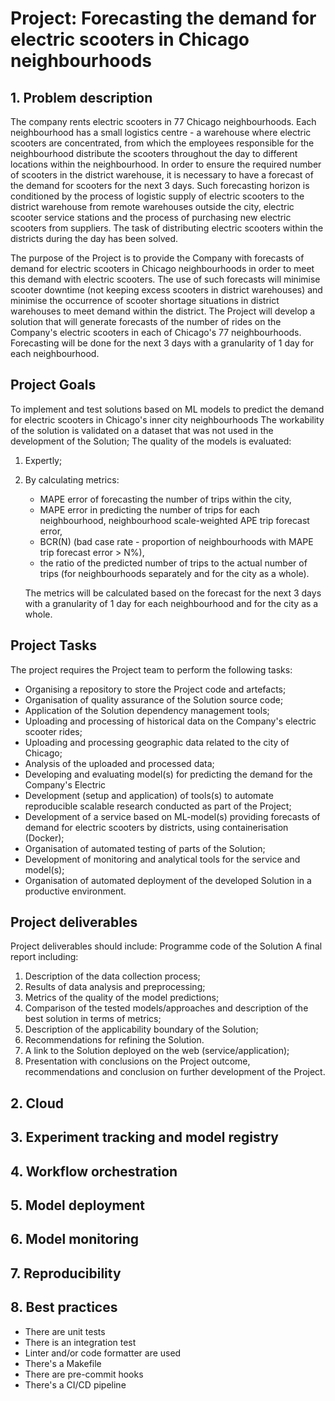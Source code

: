 # Project: Forecasting the demand for electric scooters in Chicago neighbourhoods

## 1. Problem description


The company rents electric scooters in 77 Chicago neighbourhoods. Each neighbourhood has a small logistics centre - a warehouse where electric scooters are concentrated, from which the employees responsible for the neighbourhood distribute the scooters throughout the day to different locations within the neighbourhood. In order to ensure the required number of scooters in the district warehouse, it is necessary to have a forecast of the demand for scooters for the next 3 days. Such forecasting horizon is conditioned by the process of logistic supply of electric scooters to the district warehouse from remote warehouses outside the city, electric scooter service stations and the process of purchasing new electric scooters from suppliers. The task of distributing electric scooters within the districts during the day has been solved.

The purpose of the Project is to provide the Company with forecasts of demand for electric scooters in Chicago neighbourhoods in order to meet this demand with electric scooters. The use of such forecasts will minimise scooter downtime (not keeping excess scooters in district warehouses) and minimise the occurrence of scooter shortage situations in district warehouses to meet demand within the district. The Project will develop a solution that will generate forecasts of the number of rides on the Company's electric scooters in each of Chicago's 77 neighbourhoods. Forecasting will be done for the next 3 days with a granularity of 1 day for each neighbourhood.


## Project Goals
To implement and test solutions based on ML models to predict the demand for electric scooters in Chicago's inner city neighbourhoods The workability of the solution is validated on a dataset that was not used in the development of the Solution; The quality of the models is evaluated:
1. Expertly;
2. By calculating metrics:
   - MAPE error of forecasting the number of trips within the city,
   - MAPE error in predicting the number of trips for each neighbourhood,
   neighbourhood scale-weighted APE trip forecast error,
   - BCR(N) (bad case rate - proportion of neighbourhoods with MAPE trip forecast error > N%),
   - the ratio of the predicted number of trips to the actual number of trips (for neighbourhoods separately and for the city as a whole).

   The metrics will be calculated based on the forecast for the next 3 days with a granularity of 1 day for each neighbourhood and for the city as a whole.

## Project Tasks
The project requires the Project team to perform the following tasks:
- Organising a repository to store the Project code and artefacts;
- Organisation of quality assurance of the Solution source code;
- Application of the Solution dependency management tools;
- Uploading and processing of historical data on the Company's electric scooter rides;
- Uploading and processing geographic data related to the city of Chicago;
- Analysis of the uploaded and processed data;
- Developing and evaluating model(s) for predicting the demand for the Company's Electric
- Development (setup and application) of tools(s) to automate reproducible scalable research conducted as part of the Project;
- Development of a service based on ML-model(s) providing forecasts of demand for electric scooters by districts, using containerisation (Docker);
- Organisation of automated testing of parts of the Solution;
- Development of monitoring and analytical tools for the service and model(s);
- Organisation of automated deployment of the developed Solution in a productive environment.

## Project deliverables
Project deliverables should include:
Programme code of the Solution
A final report including:
1. Description of the data collection process;
2. Results of data analysis and preprocessing;
3. Metrics of the quality of the model predictions;
4. Comparison of the tested models/approaches and description of the best solution in terms of metrics;
5. Description of the applicability boundary of the Solution;
6. Recommendations for refining the Solution.
7. A link to the Solution deployed on the web (service/application);
8. Presentation with conclusions on the Project outcome, recommendations and conclusion on further development of the Project.


## 2. Cloud

## 3. Experiment tracking and model registry

## 4. Workflow orchestration

## 5. Model deployment

## 6. Model monitoring

## 7. Reproducibility

## 8. Best practices
  - There are unit tests
  - There is an integration test
  - Linter and/or code formatter are used
  - There's a Makefile
  - There are pre-commit hooks
  - There's a CI/CD pipeline
